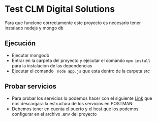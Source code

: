 # Test CLM Digital Solutions

Para que funcione correctamente este proyecto es necesario tener instalado nodejs y mongo db

## Ejecución

- Ejecutar mongodb
- Entrar en la carpeta del proyecto y ejecutar el comando ``` npm install ``` para la instalacion de las dependencias
- Ejecutar el comando ``` node app.js``` que esta dentro de la carpeta src

## Probar servicios

- Para probar los servicios lo podemos hacer con el siguiente [Link](https://www.getpostman.com/collections/73cd76214eb9902b7518) que nos descargara la estructura de los servicios en POSTMAN
- Debemos tener en cuenta el puerto y el host que los podemos configurar en el archivo .env del proyecto
